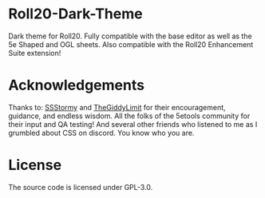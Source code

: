 # Roll20-Dark-Theme
Dark theme for Roll20. Fully compatible with the base editor as well as the 5e Shaped and OGL sheets.
Also compatible with the Roll20 Enhancement Suite extension!

# Acknowledgements
Thanks to:
[SSStormy](https://github.com/SSStormy/) and [TheGiddyLimit](https://github.com/TheGiddyLimit/) for their encouragement, guidance, and endless wisdom.
All the folks of the 5etools community for their input and QA testing!
And several other friends who listened to me as I grumbled about CSS on discord. You know who you are.

# License
The source code is licensed under GPL-3.0.
